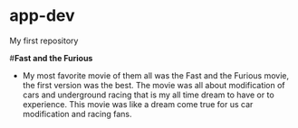 # app-dev
My first repository

#**Fast and the Furious**
- My most favorite movie of them all was the Fast and the Furious movie, the first version was the best. The movie was all about modification of cars and underground racing that is my all time dream to have or to experience. This movie was like a dream come true for us car modification and racing fans.
